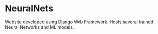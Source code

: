 # NeuralNets
Website developed using Django Web Framework. Hosts several trained Neural Networks and ML models.
